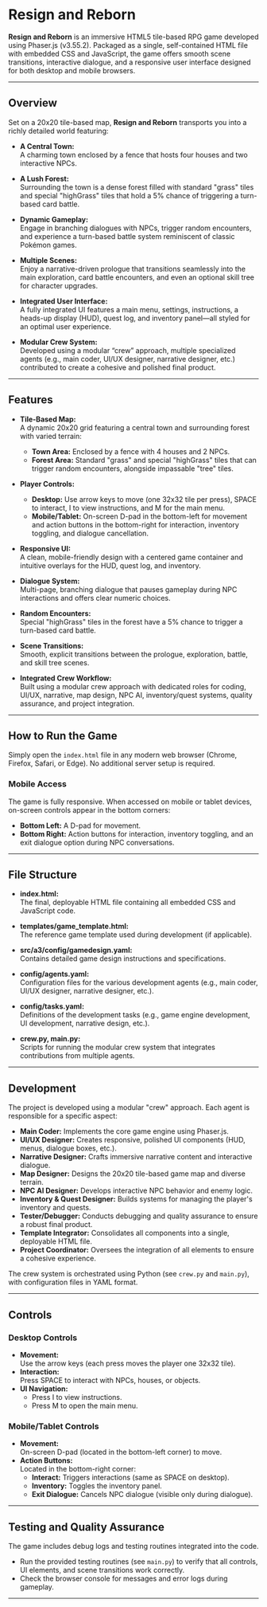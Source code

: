 # Resign and Reborn

**Resign and Reborn** is an immersive HTML5 tile-based RPG game developed using Phaser.js (v3.55.2). Packaged as a single, self-contained HTML file with embedded CSS and JavaScript, the game offers smooth scene transitions, interactive dialogue, and a responsive user interface designed for both desktop and mobile browsers.

---

## Overview

Set on a 20x20 tile-based map, **Resign and Reborn** transports you into a richly detailed world featuring:

- **A Central Town:**  
  A charming town enclosed by a fence that hosts four houses and two interactive NPCs.

- **A Lush Forest:**  
  Surrounding the town is a dense forest filled with standard "grass" tiles and special "highGrass" tiles that hold a 5% chance of triggering a turn-based card battle.

- **Dynamic Gameplay:**  
  Engage in branching dialogues with NPCs, trigger random encounters, and experience a turn-based battle system reminiscent of classic Pokémon games.

- **Multiple Scenes:**  
  Enjoy a narrative-driven prologue that transitions seamlessly into the main exploration, card battle encounters, and even an optional skill tree for character upgrades.

- **Integrated User Interface:**  
  A fully integrated UI features a main menu, settings, instructions, a heads-up display (HUD), quest log, and inventory panel—all styled for an optimal user experience.

- **Modular Crew System:**  
  Developed using a modular “crew” approach, multiple specialized agents (e.g., main coder, UI/UX designer, narrative designer, etc.) contributed to create a cohesive and polished final product.

---

## Features

- **Tile-Based Map:**  
  A dynamic 20x20 grid featuring a central town and surrounding forest with varied terrain:
  - **Town Area:** Enclosed by a fence with 4 houses and 2 NPCs.
  - **Forest Area:** Standard "grass" and special "highGrass" tiles that can trigger random encounters, alongside impassable "tree" tiles.

- **Player Controls:**  
  - **Desktop:** Use arrow keys to move (one 32x32 tile per press), SPACE to interact, I to view instructions, and M for the main menu.
  - **Mobile/Tablet:** On-screen D-pad in the bottom-left for movement and action buttons in the bottom-right for interaction, inventory toggling, and dialogue cancellation.

- **Responsive UI:**  
  A clean, mobile-friendly design with a centered game container and intuitive overlays for the HUD, quest log, and inventory.

- **Dialogue System:**  
  Multi-page, branching dialogue that pauses gameplay during NPC interactions and offers clear numeric choices.

- **Random Encounters:**  
  Special "highGrass" tiles in the forest have a 5% chance to trigger a turn-based card battle.

- **Scene Transitions:**  
  Smooth, explicit transitions between the prologue, exploration, battle, and skill tree scenes.

- **Integrated Crew Workflow:**  
  Built using a modular crew approach with dedicated roles for coding, UI/UX, narrative, map design, NPC AI, inventory/quest systems, quality assurance, and project integration.

---

## How to Run the Game

Simply open the `index.html` file in any modern web browser (Chrome, Firefox, Safari, or Edge). No additional server setup is required.

### Mobile Access

The game is fully responsive. When accessed on mobile or tablet devices, on-screen controls appear in the bottom corners:
- **Bottom Left:** A D-pad for movement.
- **Bottom Right:** Action buttons for interaction, inventory toggling, and an exit dialogue option during NPC conversations.

---

## File Structure

- **index.html:**  
  The final, deployable HTML file containing all embedded CSS and JavaScript code.

- **templates/game_template.html:**  
  The reference game template used during development (if applicable).

- **src/a3/config/gamedesign.yaml:**  
  Contains detailed game design instructions and specifications.

- **config/agents.yaml:**  
  Configuration files for the various development agents (e.g., main coder, UI/UX designer, narrative designer, etc.).

- **config/tasks.yaml:**  
  Definitions of the development tasks (e.g., game engine development, UI development, narrative design, etc.).

- **crew.py, main.py:**  
  Scripts for running the modular crew system that integrates contributions from multiple agents.

---

## Development

The project is developed using a modular "crew" approach. Each agent is responsible for a specific aspect:

- **Main Coder:** Implements the core game engine using Phaser.js.
- **UI/UX Designer:** Creates responsive, polished UI components (HUD, menus, dialogue boxes, etc.).
- **Narrative Designer:** Crafts immersive narrative content and interactive dialogue.
- **Map Designer:** Designs the 20x20 tile-based game map and diverse terrain.
- **NPC AI Designer:** Develops interactive NPC behavior and enemy logic.
- **Inventory & Quest Designer:** Builds systems for managing the player's inventory and quests.
- **Tester/Debugger:** Conducts debugging and quality assurance to ensure a robust final product.
- **Template Integrator:** Consolidates all components into a single, deployable HTML file.
- **Project Coordinator:** Oversees the integration of all elements to ensure a cohesive experience.

The crew system is orchestrated using Python (see `crew.py` and `main.py`), with configuration files in YAML format.

---

## Controls

### Desktop Controls
- **Movement:**  
  Use the arrow keys (each press moves the player one 32x32 tile).
- **Interaction:**  
  Press SPACE to interact with NPCs, houses, or objects.
- **UI Navigation:**  
  - Press I to view instructions.
  - Press M to open the main menu.

### Mobile/Tablet Controls
- **Movement:**  
  On-screen D-pad (located in the bottom-left corner) to move.
- **Action Buttons:**  
  Located in the bottom-right corner:
  - **Interact:** Triggers interactions (same as SPACE on desktop).
  - **Inventory:** Toggles the inventory panel.
  - **Exit Dialogue:** Cancels NPC dialogue (visible only during dialogue).

---

## Testing and Quality Assurance

The game includes debug logs and testing routines integrated into the code.  
- Run the provided testing routines (see `main.py`) to verify that all controls, UI elements, and scene transitions work correctly.
- Check the browser console for messages and error logs during gameplay.

---


